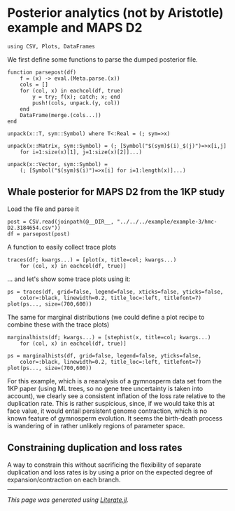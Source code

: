 
# Posterior analytics (not by Aristotle) example and MAPS D2

```@example mapsD2
using CSV, Plots, DataFrames
```

We first define some functions to parse the dumped posterior file.

```@example mapsD2
function parsepost(df)
    f = (x) -> eval.(Meta.parse.(x))
    cols = []
    for (col, x) in eachcol(df, true)
        y = try; f(x); catch; x; end
        push!(cols, unpack.(y, col))
    end
    DataFrame(merge.(cols...))
end

unpack(x::T, sym::Symbol) where T<:Real = (; sym=>x)

unpack(x::Matrix, sym::Symbol) = (; [Symbol("$(sym)$(i)_$(j)")=>x[i,j]
    for i=1:size(x)[1], j=1:size(x)[2]]...)

unpack(x::Vector, sym::Symbol) =
    (; [Symbol("$(sym)$(i)")=>x[i] for i=1:length(x)]...)
```

## Whale posterior for MAPS D2 from the 1KP study
Load the file and parse it

```@example mapsD2
post = CSV.read(joinpath(@__DIR__, "../../../example/example-3/hmc-D2.3184654.csv"))
df = parsepost(post)
```

A function to easily collect trace plots

```@example mapsD2
traces(df; kwargs...) = [plot(x, title=col; kwargs...)
    for (col, x) in eachcol(df, true)]
```

... and let's show some trace plots using it:

```@example mapsD2
ps = traces(df, grid=false, legend=false, xticks=false, yticks=false,
    color=:black, linewidth=0.2, title_loc=:left, titlefont=7)
plot(ps..., size=(700,600))
```

The same for marginal distributions (we could define a plot recipe to combine
these with the trace plots)

```@example mapsD2
marginalhists(df; kwargs...) = [stephist(x, title=col; kwargs...)
    for (col, x) in eachcol(df, true)]

ps = marginalhists(df, grid=false, legend=false, yticks=false,
    color=:black, linewidth=0.2, title_loc=:left, titlefont=7)
plot(ps..., size=(700,600))
```

For this example, which is a reanalysis of a gymnosperm data set from the 1KP
paper (using ML trees, so no gene tree uncertainty is taken into account), we
clearly see a consistent inflation of the loss rate relative to the duplication
rate. This is rather suspicious, since, if we would take this at face value, it
would entail persistent genome contraction, which is no known feature of
gymnosperm evolution. It seems the birth-death process is wandering of in rather
unlikely regions of parameter space.

## Constraining duplication and loss rates

A way to constrain this without sacrificing the flexibility of separate duplication
and loss rates is by using a prior on the expected degree of expansion/contraction
on each branch.

---

*This page was generated using [Literate.jl](https://github.com/fredrikekre/Literate.jl).*

